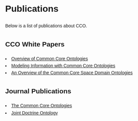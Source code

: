 <!DOCTYPE html>
<html lang="en">
<head>
    <meta charset="UTF-8">
    <meta name="viewport" content="width=device-width, initial-scale=1.0">
    <title>Publications</title>
    <style>
        body {
            font-family: Arial, sans-serif;
            line-height: 1.6;
            margin: 0px;
        }
        p {
            margin-bottom: 15px;
        }
    </style>
</head>
<body>
    <h1>Publications</h1>
    <p>
        Below is a list of publications about CCO.
    </p>
    <h2>CCO White Papers</h2>
      <li><a href="https://www.nist.gov/system/files/documents/2021/10/14/nist-ai-rfi-cubrc_inc_004.pdf" class="custom-color">Overview of Common Core Ontologies</a></li>
      <li><a href="https://www.nist.gov/system/files/documents/2021/10/14/nist-ai-rfi-cubrc_inc_003.pdf" class="custom-color">Modeling Information with Common Core Ontologies</a></li>
      <li><a href="https://philarchive.org/archive/COXTSD-2" class="custom-color">An Overview of the Common Core Space Domain Ontologies</a></li>
    <h2>Journal Publications</h2>
      <li><a href="https://www.utwente.nl/en/eemcs/fois2024/resources/papers/jensen-et-al-the-common-core-ontologies.pdf" class="custom-color">The Common Core Ontologies</a></li>
      <li><a href="https://philpapers.org/archive/MORJDO.pdf" class="custom-color">Joint Doctrine Ontology</a></li> 
</body>
</html>




